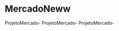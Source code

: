 # MercadoNeww
 ProjetoMercado-<a href="https://eduardosgg.github.io/MercadoNeww/Login/index.html"></a>
 ProjetoMercado-<a href="https://eduardosgg.github.io/MercadoNeww/tela%20inicial/index.html"></a>
 ProjetoMercado-<a href="https://eduardosgg.github.io/MercadoNeww/Adicionar/index.html"></a>

